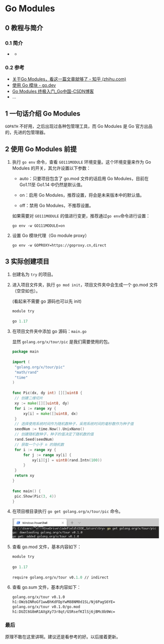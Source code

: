 # Go Modules

## 0 教程与简介

### 0.1 简介

- -

### 0.2 参考

- [关于Go Modules，看这一篇文章就够了 - 知乎 (zhihu.com)](https://zhuanlan.zhihu.com/p/105556877)
- [使用 Go 模块 - go.dev](https://go.dev/blog/using-go-modules)
- [Go Modules 终极入门_Go中国-CSDN博客](https://blog.csdn.net/RA681t58CJxsgCkJ31/article/details/104568182/)
- ...

## 1 一句话介绍 Go Modules

`GOPATH` 不好用，之后出现过各种包管理工具，而 Go Modules 是 Go 官方出品的，先进的包管理器。

## 2 使用 Go Modules 前提

1. 执行 `go env` 命令，查看 `GO111MODULE` 环境变量。这个环境变量来作为 Go Modules 的开关，其允许设置以下参数：

   - auto：只要项目包含了 go.mod 文件的话启用 Go Modules，目前在Go1.11至 Go1.14 中仍然是默认值。

   - on：启用 Go Modules，推荐设置，将会是未来版本中的默认值。

   - off：禁用 Go Modules，不推荐设置。

   如果需要对 `GO111MODULE` 的值进行变更，推荐通过`go env`命令进行设置：

   ```shell
   go env -w GO111MODULE=on
   ```

2. 设置 Go 模块代理（Go module proxy）

   ```shell
   go env -w GOPROXY=https://goproxy.cn,direct
   ```

## 3 实际创建项目

1. 创建名为 `try` 的项目。

2. 进入项目文件夹，执行 `go mod init`，项目文件夹中会生成一个 go.mod 文件（空空如也）。

   (看起来不需要 go 源码也可以先 init)

   ```.mod
   module try
   
   go 1.17
   ```

3. 在项目文件夹中添加 go 源码：`main.go`

   显然 `golang.org/x/tour/pic` 是我们需要使用的包。

   ```go
   package main
   
   import (
   	"golang.org/x/tour/pic"
   	"math/rand"
   	"time"
   )
   
   func Pic(dx, dy int) [][]uint8 {
   	// 创建二维切片
   	xy := make([][]uint8, dy)
   	for i := range xy {
   		xy[i] = make([]uint8, dx)
   	}
   	// 选择使用系统时间作为随机数种子，采用系统时间的毫秒数作为种子值
   	seedNum := time.Now().UnixNano()
   	// 创建随机数种子，种子的值决定了随机数的值
   	rand.Seed(seedNum)
   	// 获取一个小于 n 的随机数
   	for i := range xy {
   		for j := range xy[i] {
   			xy[i][j] = uint8(rand.Intn(100))
   		}
   	}
   	return xy
   }
   
   func main() {
   	pic.Show(Pic(3, 4))
   }
   ```

4. 在项目根目录执行 `go get golang.org/x/tour/pic` 命令。

   ![go_modules_go_get][go_modules_go_get]

5. 查看 go.mod 文件，基本内容如下：

   ```.mod
   module try
   
   go 1.17
   
   require golang.org/x/tour v0.1.0 // indirect
   ```
   
6. 查看 go.sum 文件，基本内容如下：
   
   ```.sum
   golang.org/x/tour v0.1.0 h1:OWzbINRoGf1wwBhKdFDpYwM88NM0d1SL/Nj6PagS6YE=
   golang.org/x/tour v0.1.0/go.mod h1:DUZC6G8mR1AXgXy73r8qt/G5RsefKIlSj6jBMc8b9Wc=
   ```

### 最后

原理不敢在这里讲啊。建议还是看参考的好。以后接着更新。

<!-- 图片 -->

[go_modules_go_get]:../_images/go_modules_go_get.png
